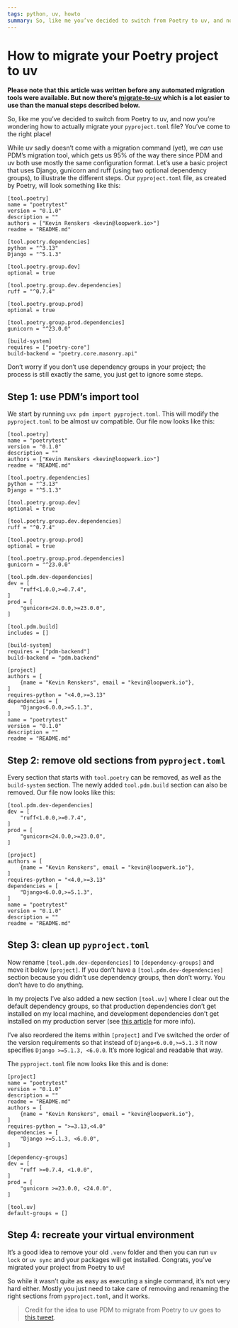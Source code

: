 ```yaml
---
tags: python, uv, howto
summary: So, like me you’ve decided to switch from Poetry to uv, and now you’re wondering how to actually migrate your pyproject.toml file? You’ve come to the right place!
---
```


# How to migrate your Poetry project to uv

**Please note that this article was written before any automated migration tools were available. But now there’s [migrate-to-uv](https://github.com/mkniewallner/migrate-to-uv) which is a lot easier to use than the manual steps described below.**

So, like me you’ve decided to switch from Poetry to uv, and now you’re wondering how to actually migrate your `pyproject.toml` file? You’ve come to the right place!

While uv sadly doesn’t come with a migration command (yet), we *can* use PDM’s migration tool, which gets us 95% of the way there since PDM and uv both use mostly the same configuration format. Let’s use a basic project that uses Django, gunicorn and ruff (using two optional dependency groups), to illustrate the different steps. Our `pyproject.toml` file, as created by Poetry, will look something like this:

```
[tool.poetry]
name = "poetrytest"
version = "0.1.0"
description = ""
authors = ["Kevin Renskers <kevin@loopwerk.io>"]
readme = "README.md"

[tool.poetry.dependencies]
python = "^3.13"
Django = "^5.1.3"

[tool.poetry.group.dev]
optional = true

[tool.poetry.group.dev.dependencies]
ruff = "^0.7.4"

[tool.poetry.group.prod]
optional = true

[tool.poetry.group.prod.dependencies]
gunicorn = "^23.0.0"

[build-system]
requires = ["poetry-core"]
build-backend = "poetry.core.masonry.api"
```

Don’t worry if you don’t use dependency groups in your project; the process is still exactly the same, you just get to ignore some steps.

## Step 1: use PDM’s import tool
We start by running `uvx pdm import pyproject.toml`. This will modify the `pyproject.toml` to be almost uv compatible. Our file now looks like this:

```
[tool.poetry]
name = "poetrytest"
version = "0.1.0"
description = ""
authors = ["Kevin Renskers <kevin@loopwerk.io>"]
readme = "README.md"

[tool.poetry.dependencies]
python = "^3.13"
Django = "^5.1.3"

[tool.poetry.group.dev]
optional = true

[tool.poetry.group.dev.dependencies]
ruff = "^0.7.4"

[tool.poetry.group.prod]
optional = true

[tool.poetry.group.prod.dependencies]
gunicorn = "^23.0.0"

[tool.pdm.dev-dependencies]
dev = [
    "ruff<1.0.0,>=0.7.4",
]
prod = [
    "gunicorn<24.0.0,>=23.0.0",
]

[tool.pdm.build]
includes = []

[build-system]
requires = ["pdm-backend"]
build-backend = "pdm.backend"

[project]
authors = [
    {name = "Kevin Renskers", email = "kevin@loopwerk.io"},
]
requires-python = "<4.0,>=3.13"
dependencies = [
    "Django<6.0.0,>=5.1.3",
]
name = "poetrytest"
version = "0.1.0"
description = ""
readme = "README.md"
```

## Step 2: remove old sections from `pyproject.toml`
Every section that starts with `tool.poetry` can be removed, as well as the `build-system` section. The newly added `tool.pdm.build` section can also be removed. Our file now looks like this:

```
[tool.pdm.dev-dependencies]
dev = [
    "ruff<1.0.0,>=0.7.4",
]
prod = [
    "gunicorn<24.0.0,>=23.0.0",
]

[project]
authors = [
    {name = "Kevin Renskers", email = "kevin@loopwerk.io"},
]
requires-python = "<4.0,>=3.13"
dependencies = [
    "Django<6.0.0,>=5.1.3",
]
name = "poetrytest"
version = "0.1.0"
description = ""
readme = "README.md"
```

## Step 3: clean up `pyproject.toml`
Now rename `[tool.pdm.dev-dependencies]` to `[dependency-groups]` and move it below `[project]`. If you don’t have a `[tool.pdm.dev-dependencies]` section because you didn’t use dependency groups, then don’t worry. You don’t have to do anything.

In my projects I’ve also added a new section `[tool.uv]` where I clear out the default dependency groups, so that production dependencies don’t get installed on my local machine, and development dependencies don’t get installed on my production server (see [this article](/articles/2024/python-uv-revisited/) for more info).

I’ve also reordered the items within `[project]` and I’ve switched the order of the version requirements so that instead of `Django<6.0.0,>=5.1.3` it now specifies `Django >=5.1.3, <6.0.0`. It’s more logical and readable that way.

The `pyproject.toml` file now looks like this and is done:

```
[project]
name = "poetrytest"
version = "0.1.0"
description = ""
readme = "README.md"
authors = [
    {name = "Kevin Renskers", email = "kevin@loopwerk.io"},
]
requires-python = ">=3.13,<4.0"
dependencies = [
    "Django >=5.1.3, <6.0.0",
]

[dependency-groups]
dev = [
    "ruff >=0.7.4, <1.0.0",
]
prod = [
    "gunicorn >=23.0.0, <24.0.0",
]

[tool.uv]
default-groups = []
```

## Step 4: recreate your virtual environment
It’s a good idea to remove your old `.venv` folder and then you can run `uv lock` or `uv sync` and your packages will get installed. Congrats, you’ve migrated your project from Poetry to uv!

So while it wasn’t quite as easy as executing a single command, it’s not very hard either. Mostly you just need to take care of removing and renaming the right sections from `pyproject.toml`, and it works.

> Credit for the idea to use PDM to migrate from Poetry to uv goes to [this tweet](https://x.com/tiangolo/status/1839686030007361803).